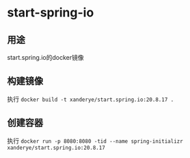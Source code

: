 # start-spring-io

## 用途
start.spring.io的docker镜像

## 构建镜像
执行 `docker build -t xanderye/start.spring.io:20.8.17 .`
## 创建容器
执行 `docker run -p 8080:8080 -tid --name spring-initializr xanderye/start.spring.io:20.8.17`